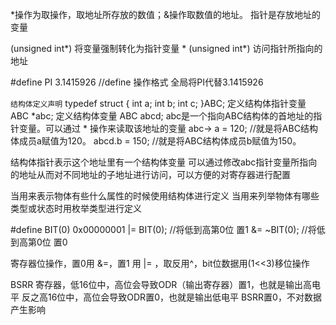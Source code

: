 \*操作为取操作，取地址所存放的数值；\&操作取数值的地址。
指针是存放地址的变量

(unsigned int\*) 将变量强制转化为指针变量
\* (unsigned int\*) 访问指针所指向的地址

\#define     PI      3.1415926       //define 操作格式   全局将PI代替3.1415926

`结构体定义声明`
typedef struct {
	int a;
	int b;
	int c;
}ABC; 
定义结构体指针变量 ABC \*abc;
定义结构体变量        ABC abcd;
abc是一个指向ABC结构体的首地址的指针变量。可以通过 \* 操作来读取该地址的变量
abc-> a = 120;    //就是将ABC结构体成员a赋值为120。
abcd.b = 150;    //就是将ABC结构体成员b赋值为150。

结构体指针表示这个地址里有一个结构体变量
可以通过修改abc指针变量所指向的地址从而对不同地址的子地址进行访问，可以方便的对寄存器进行配置

当用来表示物体有些什么属性的时候使用结构体进行定义
当用来列举物体有哪些类型或状态时用枚举类型进行定义

\#define BIT(0) 0x00000001
|= BIT(0);          //将低到高第0位 置1
&= ~BIT(0);      //将低到高第0位 置0

寄存器位操作，置0用 &=，置1 用 |= ，取反用^，bit位数据用(1<<3)移位操作

BSRR 寄存器，低16位中，高位会导致ODR（输出寄存器）置1，也就是输出高电平
反之高16位中，高位会导致ODR置0，也就是输出低电平
BSRR置0，不对数据产生影响